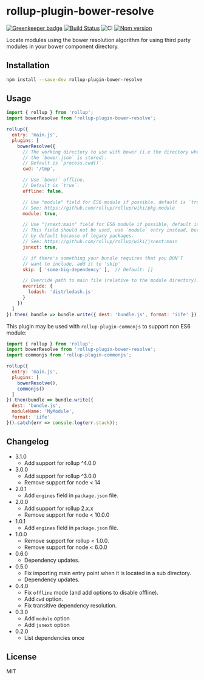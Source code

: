 # rollup-plugin-bower-resolve

[![Greenkeeper badge](https://badges.greenkeeper.io/mjeanroy/rollup-plugin-bower-resolve.svg)](https://greenkeeper.io/)
[![Build Status](https://travis-ci.org/mjeanroy/rollup-plugin-bower-resolve.svg?branch=master)](https://travis-ci.org/mjeanroy/rollup-plugin-bower-resolve)
![CI](https://github.com/mjeanroy/rollup-plugin-bower-resolve/workflows/CI/badge.svg)
[![Npm version](https://badge.fury.io/js/rollup-plugin-bower-resolve.svg)](https://badge.fury.io/js/rollup-plugin-bower-resolve)

Locate modules using the bower resolution algorithm for using third party modules in your bower component directory.

## Installation

```bash
npm install --save-dev rollup-plugin-bower-resolve
```

## Usage

```js
import { rollup } from 'rollup';
import bowerResolve from 'rollup-plugin-bower-resolve';

rollup({
  entry: 'main.js',
  plugins: [
    bowerResolve({
      // The working directory to use with bower (i.e the directory where
      // the `bower.json` is stored).
      // Default is `process.cwd()`.
      cwd: '/tmp',

      // Use `bower` offline.
      // Default is `true`.
      offline: false,

      // Use "module" field for ES6 module if possible, default is `true`.
      // See: https://github.com/rollup/rollup/wiki/pkg.module
      module: true,

      // Use "jsnext:main" field for ES6 module if possible, default is `true`.
      // This field should not be used, use `module` entry instead, but it is `true`
      // by default because of legacy packages.
      // See: https://github.com/rollup/rollup/wiki/jsnext:main
      jsnext: true,

      // if there's something your bundle requires that you DON'T
      // want to include, add it to 'skip'
      skip: [ 'some-big-dependency' ],  // Default: []

      // Override path to main file (relative to the module directory).
      override: {
        lodash: 'dist/lodash.js'
      }
    })
  ]
}).then( bundle => bundle.write({ dest: 'bundle.js', format: 'iife' }) );
```

This plugin may be used with `rollup-plugin-commonjs` to support non ES6 module:

```js
import { rollup } from 'rollup';
import bowerResolve from 'rollup-plugin-bower-resolve';
import commonjs from 'rollup-plugin-commonjs';

rollup({
  entry: 'main.js',
  plugins: [
    bowerResolve(),
    commonjs()
  ]
}).then(bundle => bundle.write({
  dest: 'bundle.js',
  moduleName: 'MyModule',
  format: 'iife'
})).catch(err => console.log(err.stack));
```

## Changelog

- 3.1.0
  - Add support for rollup ^4.0.0
- 3.0.0
  - Add support for rollup ^3.0.0
  - Remove support for node < 14
- 2.0.1
  - Add `engines` field in `package.json` file.
- 2.0.0
  - Add support for rollup 2.x.x
  - Remove support for node < 10.0.0
- 1.0.1
  - Add `engines` field in `package.json` file.
- 1.0.0
  - Remove support for rollup < 1.0.0.
  - Remove support for node < 6.0.0
- 0.6.0
  - Dependency updates.
- 0.5.0
  - Fix importing main entry point when it is located in a sub directory.
  - Dependency updates.
- 0.4.0
  - Fix `offline` mode (and add options to disable offline).
  - Add `cwd` option.
  - Fix transitive dependency resolution.
- 0.3.0
  - Add `module` option
  - Add `jsnext` option
- 0.2.0
  - List dependencies once

## License

MIT
